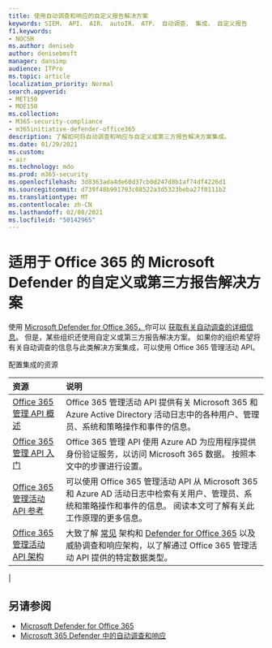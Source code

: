 ```yaml
---
title: 使用自动调查和响应的自定义报告解决方案
keywords: SIEM， API， AIR， autoIR， ATP， 自动调查， 集成， 自定义报告
f1.keywords:
- NOCSH
ms.author: deniseb
author: denisebmsft
manager: dansimp
audience: ITPro
ms.topic: article
localization_priority: Normal
search.appverid:
- MET150
- MOE150
ms.collection:
- M365-security-compliance
- m365initiative-defender-office365
description: 了解如何将自动调查和响应与自定义或第三方报告解决方案集成。
ms.date: 01/29/2021
ms.custom:
- air
ms.technology: mdo
ms.prod: m365-security
ms.openlocfilehash: 3d8363ada4de60d37cb0d247d8b1af74df4226d1
ms.sourcegitcommit: d739f48b991793c08522a3d5323beba27f0111b2
ms.translationtype: MT
ms.contentlocale: zh-CN
ms.lasthandoff: 02/08/2021
ms.locfileid: "50142965"
---
```

# <a name="custom-or-third-party-reporting-solutions-for-microsoft-defender-for-office-365"></a>适用于 Office 365 的 Microsoft Defender 的自定义或第三方报告解决方案

使用 [Microsoft Defender for Office 365，](office-365-atp.md)你可以 [获取有关自动调查的详细信息](air-view-investigation-results.md)。 但是，某些组织还使用自定义或第三方报告解决方案。 如果你的组织希望将有关自动调查的信息与[](office-365-air.md)此类解决方案集成，可以使用 Office 365 管理活动 API。

配置集成的资源

|资源|说明|
|:---|:---|
|[Office 365 管理 API 概述](https://docs.microsoft.com/office/office-365-management-api/office-365-management-apis-overview)|Office 365 管理活动 API 提供有关 Microsoft 365 和 Azure Active Directory 活动日志中的各种用户、管理员、系统和策略操作和事件的信息。|
|[Office 365 管理 API 入门](https://docs.microsoft.com/office/office-365-management-api/get-started-with-office-365-management-apis)|Office 365 管理 API 使用 Azure AD 为应用程序提供身份验证服务，以访问 Microsoft 365 数据。 按照本文中的步骤进行设置。|
|[Office 365 管理活动 API 参考](https://docs.microsoft.com/office/office-365-management-api/office-365-management-activity-api-reference)|可以使用 Office 365 管理活动 API 从 Microsoft 365 和 Azure AD 活动日志中检索有关用户、管理员、系统和策略操作和事件的信息。 阅读本文可了解有关此工作原理的更多信息。|
|[Office 365 管理活动 API 架构](https://docs.microsoft.com/office/office-365-management-api/office-365-management-activity-api-schema)|大致了解 [常见](https://docs.microsoft.com/office/office-365-management-api/office-365-management-activity-api-schema#common-schema) 架构和 [Defender for Office 365](https://docs.microsoft.com/office/office-365-management-api/office-365-management-activity-api-schema#office-365-advanced-threat-protection-and-threat-investigation-and-response-schema) 以及威胁调查和响应架构，以了解通过 Office 365 管理活动 API 提供的特定数据类型。|
|

## <a name="see-also"></a>另请参阅

- [Microsoft Defender for Office 365](office-365-atp.md)
- [Microsoft 365 Defender 中的自动调查和响应](https://docs.microsoft.com/microsoft-365/security/mtp/mtp-autoir)
